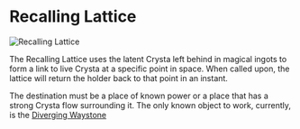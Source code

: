 # Recalling Lattice

![Recalling Lattice](../../.gitbook/assets/item\_recall\_lattice.png)

The Recalling Lattice uses the latent Crysta left behind in magical ingots to form a link to live Crysta at a specific point in space. When called upon, the lattice will return the holder back to that point in an instant.

The destination must be a place of known power or a place that has a strong Crysta flow surrounding it. The only known object to work, currently, is the [Diverging Waystone](../gadgets/diverging-waystone.md)
